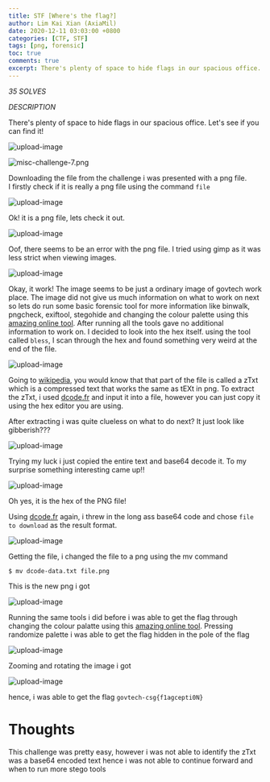 ```yaml
---
title: STF [Where's the flag?]
author: Lim Kai Xian (AxiaMil)
date: 2020-12-11 03:03:00 +0800
categories: [CTF, STF]
tags: [png, forensic]
toc: true
comments: true
excerpt: There's plenty of space to hide flags in our spacious office. Let's see if you can find it!
---
```


*35 SOLVES*

*DESCRIPTION*

There's plenty of space to hide flags in our spacious office. Let's see if you can find it!  

![upload-image](/assets/img/blog/STF-Unlock-Me/1.png)

![misc-challenge-7.png](https://github.com/TeamCookieZ/Stack-the-Flag/blob/main/Miscellaneous/Where%27s%20the%20flag/misc-challenge-7.png)

Downloading the file from the challenge i was presented with a png file.  
I firstly check if it is really a png file using the command `file`

![upload-image](/assets/img/blog/STF-Unlock-Me/2.png)

Ok! it is a png file, lets check it out.  

![upload-image](/assets/img/blog/STF-Unlock-Me/3.png)

Oof, there seems to be an error with the png file. I tried using gimp as it was less strict when viewing images.  

![upload-image](/assets/img/blog/STF-Unlock-Me/4.png)

Okay, it work! The image seems to be just a ordinary image of govtech work place. 
The image did not give us much information on what to work on next so lets do run some basic forensic tool for more information like
binwalk, pngcheck, exiftool, stegohide and changing the colour palette using this [amazing online tool](https://stegonline.georgeom.net/upload).
After running all the tools gave no additional information to work on. I decided to look into the hex itself. using the tool called `bless`, 
I scan through the hex and found something very weird at the end of the file.  

![upload-image](/assets/img/blog/STF-Unlock-Me/5.png)  

Going to [wikipedia](https://en.wikipedia.org/wiki/Portable_Network_Graphics), you would know that that part of the file is called a zTxt which is a compressed text that works the same as tEXt in png.
To extract the zTxt, i used [dcode.fr](https://www.dcode.fr/png-chunks) and input it into a file, however you can just copy it using the hex editor you are using.  

After extracting i was quite clueless on what to do next? It just look like gibberish???  

![upload-image](/assets/img/blog/STF-Unlock-Me/6.png)  

 Trying my luck i just copied the entire text and base64 decode it. To my surprise something interesting came up!!  

 ![upload-image](/assets/img/blog/STF-Unlock-Me/7.png)  

 Oh yes, it is the hex of the PNG file!

 Using [dcode.fr](https://www.dcode.fr/base-64-encoding) again, i threw in the long ass base64 code and chose `file to download` as the result format.  

 ![upload-image](/assets/img/blog/STF-Unlock-Me/8.png)  

 Getting the file, i changed the file to a png using the mv command 
 ```
 $ mv dcode-data.txt file.png
 ```
 
 This is the new png i got

 ![upload-image](/assets/img/blog/STF-Unlock-Me/9.png)  

 Running the same tools i did before i was able to get the flag through changing the colour palatte using this [amazing online tool](https://stegonline.georgeom.net/upload).
 Pressing randomize palette i was able to get the flag hidden in the pole of the flag 

![upload-image](/assets/img/blog/STF-Unlock-Me/10.png)

Zooming and rotating the image i got

![upload-image](/assets/img/blog/STF-Unlock-Me/11.png)

hence, i was able to get the flag `govtech-csg{f1agcepti0N}`

# Thoughts

This challenge was pretty easy, however i was not able to identify the zTxt was a base64 encoded text hence i was not able to continue forward and when to run more stego tools
